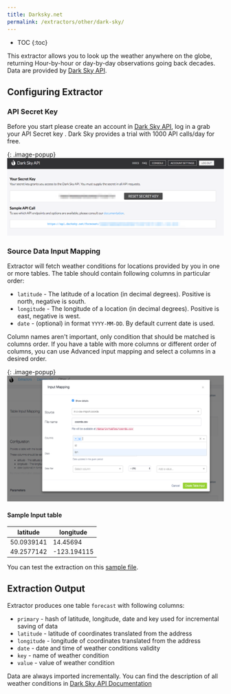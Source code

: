```yaml
---
title: Darksky.net
permalink: /extractors/other/dark-sky/
---
```


* TOC
{:toc}

This extractor allows you to look up the weather anywhere on the globe, returning Hour-by-hour or day-by-day observations going back decades.
Data are provided by [Dark Sky API](https://darksky.net/dev).

## Configuring Extractor

### API Secret Key

Before you start please create an account in [Dark Sky API](https://darksky.net/dev), log in a grab your API Secret key .
Dark Sky provides a trial with 1000 API calls/day for free.

{: .image-popup}
![Screenshot - Dark Sky API key](/extractors/other/dark-sky/dark-sky-token.png)


### Source Data Input Mapping
Extractor will fetch weather conditions for locations provided by you in one or more tables.
The table should contain following columns in particular order:

- `latitude` - The latitude of a location (in decimal degrees). Positive is north, negative is south.
- `longitude` - The longitude of a location (in decimal degrees). Positive is east, negative is west.
-  `date` - (optional) in format `YYYY-MM-DD`. By default current date is used.

Column names aren't important, only condition that should be matched is columns order. 
If you have a table with more columns or different order of columns, you can use Advanced input mapping and select a columns in a desired order.

{: .image-popup}
![Screenshot - Advanced Input Mapping](/extractors/other/dark-sky/input-mapping.png)

#### Sample Input table

|latitude|longitude|
|-----|----|
|50.0939141|14.45694|
|49.2577142|-123.194115|

You can test the extraction on this [sample file](/extractors/other/dark-sky/coords.csv).


## Extraction Output

Extractor produces one table `forecast` with following columns:

- `primary` - hash of latitude, longitude, date and key used for incremental saving of data
- `latitude` - latitude of coordinates translated from the address
- `longitude` - longitude of coordinates translated from the address
- `date` - date and time of weather conditions validity
- `key` - name of weather condition
- `value` - value of weather condition

Data are always imported incrementally.
You can find the description of all weather conditions in [Dark Sky API Documentation](https://darksky.net/dev/docs#data-point-object)


